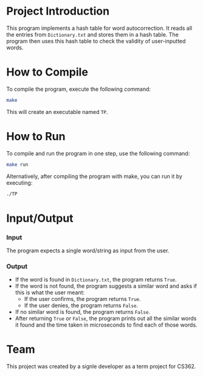 # Project Introduction

This program implements a hash table for word autocorrection. It reads all the entries from `Dictionary.txt` and stores them in a hash table. The program then uses this hash table to check the validity of user-inputted words.

# How to Compile

To compile the program, execute the following command:
```sh
make
```
This will create an executable named `TP`.

# How to Run

To compile and run the program in one step, use the following command:
```sh
make run
```

Alternatively, after compiling the program with make, you can run it by executing:
```sh
./TP
```

# Input/Output

### Input

The program expects a single word/string as input from the user.

### Output

- If the word is found in `Dictionary.txt`, the program returns `True`.
- If the word is not found, the program suggests a similar word and asks if this is what the user meant:
    - If the user confirms, the program returns `True`.
    - If the user denies, the program returns `False`.
- If no similar word is found, the program returns `False`.
- After returning `True` or `False`, the program prints out all the similar words it found and the time taken in microseconds to find each of those words.

# Team
This project was created by a signle developer as a term project for CS362.
